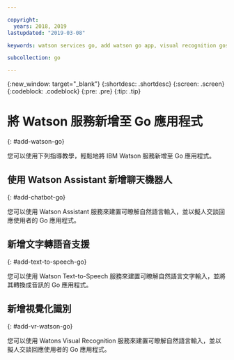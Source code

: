 ```yaml
---

copyright:
  years: 2018, 2019
lastupdated: "2019-03-08"

keywords: watson services go, add watson go app, visual recognition gos

subcollection: go

---
```


{:new_window: target="_blank"}
{:shortdesc: .shortdesc}
{:screen: .screen}
{:codeblock: .codeblock}
{:pre: .pre}
{:tip: .tip}

# 將 Watson 服務新增至 Go 應用程式
{: #add-watson-go}

您可以使用下列指導教學，輕鬆地將 IBM Watson 服務新增至 Go 應用程式。

<!-- Need topic links once they are moved to the Watson repo. Add links to each section "For more information..." -->

## 使用 Watson Assistant 新增聊天機器人
{: #add-chatbot-go}

您可以使用 Watson Assistant 服務來建置可瞭解自然語言輸入，並以擬人交談回應使用者的 Go 應用程式。

## 新增文字轉語音支援
{: #add-text-to-speech-go}

您可以使用 Watson Text-to-Speech 服務來建置可瞭解自然語言文字輸入，並將其轉換成音訊的 Go 應用程式。

## 新增視覺化識別
{: #add-vr-watson-go}

您可以使用 Watons Visual Recognition 服務來建置可瞭解自然語言輸入，並以擬人交談回應使用者的 Go 應用程式。
